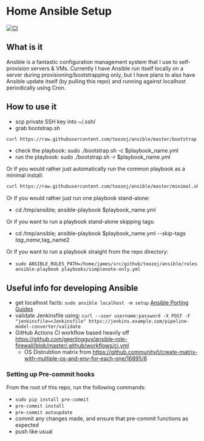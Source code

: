 # Home Ansible Setup
[![CI](https://github.com/toozej/ansible/workflows/CI/badge.svg?event=push)](https://github.com/toozej/ansible/actions?query=workflow%3ACI)

## What is it
Ansible is a fantastic configuration management system that I use to self-provision servers & VMs. 
Currently I have Ansible run itself locally on a server during provisioning/bootstrapping only, but
I have plans to also have Ansible update itself (by pulling this repo) and 
running against localhost periodically using Cron.

## How to use it
- scp private SSH key into ~/.ssh/
- grab bootstrap.sh
```bash
curl https://raw.githubusercontent.com/toozej/ansible/master/bootstrap.sh -O && chmod +x bootstrap.sh
```
- check the playbook: sudo ./bootstrap.sh -c $playbook\_name.yml
- run the playbook: sudo ./bootstrap.sh -r $playbook\_name.yml

Or if you would rather just automatically run the common playbook as a minimal install:
```bash
curl https://raw.githubusercontent.com/toozej/ansible/master/minimal.sh -O && chmod +x minimal.sh && ./minimal.sh
```

Or if you would rather just run one playbook stand-alone:
- cd /tmp/ansible; ansible-playbook $playbook\_name.yml

Or if you want to run a playbook stand-alone skipping tags:
- cd /tmp/ansible; ansible-playbook $playbook\_name.yml --skip-tags $tag\_name,$tag\_name2

Or if you want to run a playbook straight from the repo directory:
- `sudo ANSIBLE_ROLES_PATH=/home/james/src/github/toozej/ansible/roles ansible-playbook playbooks/simplenote-only.yml`

## Useful info for developing Ansible
- get localhost facts:
    `sudo ansible localhost -m setup`
[Ansible Porting Guides](https://github.com/ansible/ansible/tree/devel/docs/docsite/rst/porting_guides)
- validate Jenkinsfile using:
    `curl --user username:password -X POST -F "jenkinsfile=<Jenkinsfile" https://jenkins.example.com/pipeline-model-converter/validate` 
- GitHub Actions CI workflow based heavily off https://github.com/geerlingguy/ansible-role-firewall/blob/master/.github/workflows/ci.yml
    - OS Distrubtion matrix from https://github.community/t/create-matrix-with-multiple-os-and-env-for-each-one/16895/6

### Setting up Pre-commit hooks
From the root of this repo, run the following commands:
- `sudo pip install pre-commit`
- `pre-commit install`
- `pre-commit autoupdate`
- commit any changes made, and ensure that pre-commit functions as expected
- push like usual
